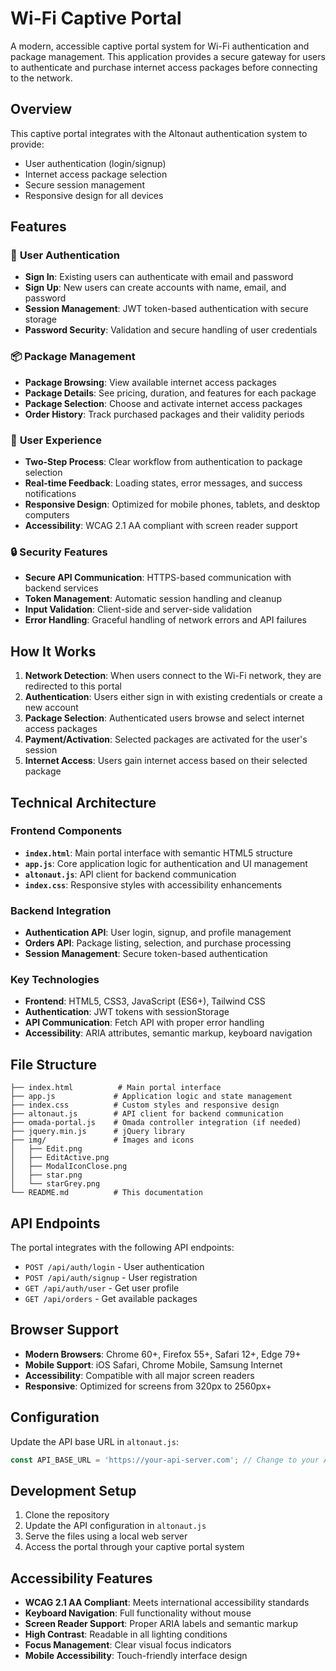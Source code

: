 # Wi-Fi Captive Portal

A modern, accessible captive portal system for Wi-Fi authentication and package management. This application provides a secure gateway for users to authenticate and purchase internet access packages before connecting to the network.

## Overview

This captive portal integrates with the Altonaut authentication system to provide:
- User authentication (login/signup)
- Internet access package selection
- Secure session management
- Responsive design for all devices

## Features

### 🔐 **User Authentication**
- **Sign In**: Existing users can authenticate with email and password
- **Sign Up**: New users can create accounts with name, email, and password
- **Session Management**: JWT token-based authentication with secure storage
- **Password Security**: Validation and secure handling of user credentials

### 📦 **Package Management**
- **Package Browsing**: View available internet access packages
- **Package Details**: See pricing, duration, and features for each package
- **Package Selection**: Choose and activate internet access packages
- **Order History**: Track purchased packages and their validity periods

### 🎨 **User Experience**
- **Two-Step Process**: Clear workflow from authentication to package selection
- **Real-time Feedback**: Loading states, error messages, and success notifications
- **Responsive Design**: Optimized for mobile phones, tablets, and desktop computers
- **Accessibility**: WCAG 2.1 AA compliant with screen reader support

### 🔒 **Security Features**
- **Secure API Communication**: HTTPS-based communication with backend services
- **Token Management**: Automatic session handling and cleanup
- **Input Validation**: Client-side and server-side validation
- **Error Handling**: Graceful handling of network errors and API failures

## How It Works

1. **Network Detection**: When users connect to the Wi-Fi network, they are redirected to this portal
2. **Authentication**: Users either sign in with existing credentials or create a new account
3. **Package Selection**: Authenticated users browse and select internet access packages
4. **Payment/Activation**: Selected packages are activated for the user's session
5. **Internet Access**: Users gain internet access based on their selected package

## Technical Architecture

### Frontend Components
- **`index.html`**: Main portal interface with semantic HTML5 structure
- **`app.js`**: Core application logic for authentication and UI management
- **`altonaut.js`**: API client for backend communication
- **`index.css`**: Responsive styles with accessibility enhancements

### Backend Integration
- **Authentication API**: User login, signup, and profile management
- **Orders API**: Package listing, selection, and purchase processing
- **Session Management**: Secure token-based authentication

### Key Technologies
- **Frontend**: HTML5, CSS3, JavaScript (ES6+), Tailwind CSS
- **Authentication**: JWT tokens with sessionStorage
- **API Communication**: Fetch API with proper error handling
- **Accessibility**: ARIA attributes, semantic markup, keyboard navigation

## File Structure

```
├── index.html          # Main portal interface
├── app.js             # Application logic and state management
├── index.css          # Custom styles and responsive design
├── altonaut.js        # API client for backend communication
├── omada-portal.js    # Omada controller integration (if needed)
├── jquery.min.js      # jQuery library
├── img/               # Images and icons
│   ├── Edit.png
│   ├── EditActive.png
│   ├── ModalIconClose.png
│   ├── star.png
│   └── starGrey.png
└── README.md          # This documentation
```

## API Endpoints

The portal integrates with the following API endpoints:

- `POST /api/auth/login` - User authentication
- `POST /api/auth/signup` - User registration  
- `GET /api/auth/user` - Get user profile
- `GET /api/orders` - Get available packages

## Browser Support

- **Modern Browsers**: Chrome 60+, Firefox 55+, Safari 12+, Edge 79+
- **Mobile Support**: iOS Safari, Chrome Mobile, Samsung Internet
- **Accessibility**: Compatible with all major screen readers
- **Responsive**: Optimized for screens from 320px to 2560px+

## Configuration

Update the API base URL in `altonaut.js`:
```javascript
const API_BASE_URL = 'https://your-api-server.com'; // Change to your API URL
```

## Development Setup

1. Clone the repository
2. Update the API configuration in `altonaut.js`
3. Serve the files using a local web server
4. Access the portal through your captive portal system

## Accessibility Features

- **WCAG 2.1 AA Compliant**: Meets international accessibility standards
- **Keyboard Navigation**: Full functionality without mouse
- **Screen Reader Support**: Proper ARIA labels and semantic markup
- **High Contrast**: Readable in all lighting conditions
- **Focus Management**: Clear visual focus indicators
- **Mobile Accessibility**: Touch-friendly interface design
